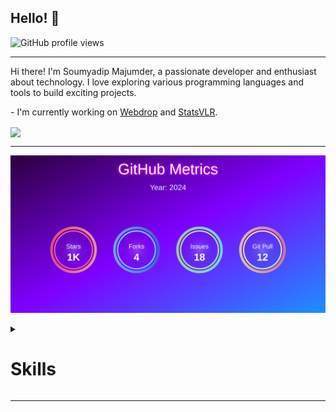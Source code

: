 ## Hello! 👋

![GitHub profile views](https://komarev.com/ghpvc/?username=SoumyadipYT-OSS&&style=for-the-badge)

<hr>

<p>
Hi there! I'm Soumyadip Majumder, a passionate developer and enthusiast about technology. I love exploring various programming languages and tools to build exciting projects.
</p>

<p>
- I'm currently working on <a href="https://github.com/SoumyadipYT-OSS/.NET-MAUI-Pages">Webdrop</a> and <a href="https://github.com/SoumyadipYT-OSS/statsvlr">StatsVLR</a>.
</p>

<img align="center" width="400" src="https://github-readme-stats.vercel.app/api?username=SoumyadipYT-OSS&theme=transparent&show_icons=true&hide_border=true&show=reviews&hide_title=true&include_all_commits=true" />

<hr>

[![Metrics](https://raw.githubusercontent.com/SoumyadipYT-OSS/SoumyadipYT-OSS/master/github-metrics.svg)](https://metrics.lecoq.io/about/SoumyadipYT-OSS)

<details>
  <summary><h1>Skills</h1></summary>

  ### Programming Languages & Frameworks:
  [![My Skills](https://skillicons.dev/icons?i=ASP.NET,dotnet,C#,Python,C)](https://skillicons.dev)

  ### Development Tools & Environments:
  [![My Skills](https://skillicons.dev/icons?i=visualstudio,vscode,rider)](https://skillicons.dev)

  ### Version Control & Collaboration:
  [![My Skills](https://skillicons.dev/icons?i=git,github)](https://skillicons.dev)

  ### Cloud Platforms & Hosting:
  [![My Skills](https://skillicons.dev/icons?i=azure,gcp)](https://skillicons.dev)

  ### Databases & Storage:
  [![My Skills](https://skillicons.dev/icons?i=sqlite,oracledb,mongodb)](https://skillicons.dev)

  ### Frontend Development:
  [![My Skills](https://skillicons.dev/icons?i=tailwind,sass,bootstrap)](https://skillicons.dev)

  ### Social Media & Communication:
  [![My Skills](https://skillicons.dev/icons?i=discord,twitter,linkedIn)](https://skillicons.dev)

  ### Design & Graphics:
  [![My Skills](https://skillicons.dev/icons?i=photoshop,figma,illustrator)](https://skillicons.dev)

  ### Other Tools & Technologies:
  [![My Skills](https://skillicons.dev/icons?i=npm,nuget,wpf,linux)](https://skillicons.dev)

</details>
<hr>
